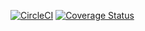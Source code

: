 [![CircleCI](https://dl.circleci.com/status-badge/img/gh/Bryanj101/SW-Testing-and-QA/tree/main.svg?style=svg)](https://dl.circleci.com/status-badge/redirect/gh/Bryanj101/SW-Testing-and-QA/tree/main)
[![Coverage Status](https://coveralls.io/repos/github/Bryanj101/SW-Testing-and-QA/badge.svg?branch=main)](https://coveralls.io/github/Bryanj101/SW-Testing-and-QA?branch=main)
